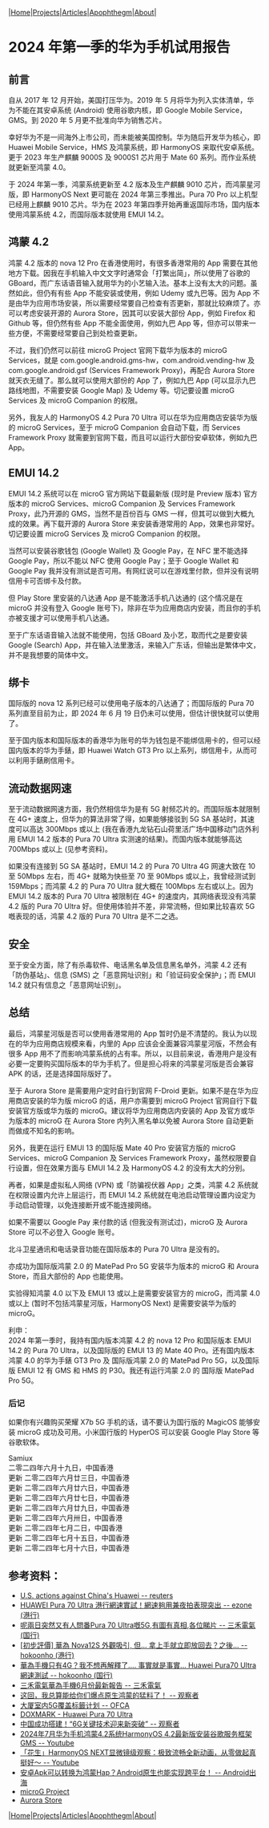 |[Home](/README.md)|[Projects](/projects.md)|[Articles](/articles.md)|[Apophthegm](/apophthegm.md)|[About](/about.md)|

# 2024 年第一季的华为手机试用报告

## 前言

自从 2017 年 12 月开始，美国打压华为。2019 年 5 月将华为列入实体清单，华为不能在其安卓系统 (Android) 使用谷歌内核，即 Google Mobile Service，GMS。到 2020 年 5 月更不批准向华为销售芯片。

幸好华为不是一间海外上市公司，而未能被美国控制。华为随后开发华为核心，即 Huawei Mobile Service，HMS 及鸿蒙系统，即 HarmonyOS 来取代安卓系统。更于 2023 年生产麒麟 9000S 及 9000S1 芯片用于 Mate 60 系列。而作业系统就更新至鸿蒙 4.0。

于 2024 年第一季，鸿蒙系统更新至 4.2 版本及生产麒麟 9010 芯片，而鸿蒙星河版，即 HarmonyOS Next 更可能在 2024 年第三季推出。Pura 70 Pro 以上机型已经用上麒麟 9010 芯片。华为在 2023 年第四季开始再重返国际市场，国内版本使用鸿蒙系统 4.2，而国际版本就使用 EMUI 14.2。

## 鸿蒙 4.2

鸿蒙 4.2 版本的 nova 12 Pro 在香港使用时，有很多香港常用的 App 需要在其他地方下载。因我在手机输入中文文字时通常会「打繁出简」，所以使用了谷歌的 GBoard，而广东话语音输入就用华为的小艺输入法。基本上没有太大的问题。虽然如此，但仍有有些 App 不能安装或使用，例如 Udemy 或九巴等。因为 App 不是由华为应用市场安装，所以需要经常要自己检查有否更新，那就比较麻烦了。亦可以考虑安装开源的 Aurora Store，因其可以安装大部份 App，例如 Firefox 和 Github 等，但仍然有些 App 不能全面使用，例如九巴 App 等，但亦可以带来一些方便，不需要经常要自己到处检查更新。

不过，我们仍然可以前往 microG Project 官网下载华为版本的 microG Services，就是 com.google.android.gms-hw，com.android.vending-hw 及 com.google.android.gsf (Services Framework Proxy)，再配合 Aurora Store 就天衣无缝了。那么就可以使用大部份的 App 了，例如九巴 App (可以显示九巴路线地图，不需要安装 Google Map) 及 Udemy 等。切记要设置 microG Services 及 microG Companion 的权限。

另外，我友人的 HarmonyOS 4.2 Pura 70 Ultra 可以在华为应用商店安装华为版的 microG Services，至于 microG Companion 会自动下载，而 Services Framework Proxy 就需要到官网下载，而且可以运行大部份安卓软体，例如九巴 App。

## EMUI 14.2

EMUI 14.2 系统可以在 microG 官方网站下载最新版 (现时是 Preview 版本) 官方版本的 microG Services、microG Companion 及 Services Framework Proxy，此乃开源的 GMS，当然不是百份百与 GMS 一样，但其可以做到大概九成的效果。再下载开源的 Aurora Store 来安装香港常用的 App，效果也非常好。切记要设置 microG Services 及 microG Companion 的权限。

当然可以安装谷歌钱包 (Google Wallet) 及 Google Pay，在 NFC 里不能选择 Google Pay，所以不能以 NFC 使用 Google Pay；至于 Google Wallet 和 Google Pay 我并没有测试是否可用。有网红说可以在游戏里付款，但并没有说明信用卡可否绑卡及付款。

但 Play Store 里安装的八达通 App 是不能激活手机八达通的 (这个情况是在 microG 并没有登入 Google 账号下)，除非在华为应用商店内安装，而且你的手机亦被支援才可以使用手机八达通。

至于广东话语音输入法就不能使用，包括 GBoard 及小艺，取而代之是要安装 Google (Search) App，并在输入法里激活，来输入广东话，但输出是繁体中文，并不是我想要的简体中文。

## 绑卡

国际版的 nova 12 系列已经可以使用电子版本的八达通了；而国际版的 Pura 70 系列直至目前为止，即 2024 年 6 月 19 日仍未可以使用，但估计很快就可以使用了。

至于国内版本和国际版本的香港华为账号的华为钱包是不能绑信用卡的，但可以经国内版本的华为手錶，即 Huawei Watch GT3 Pro 以上系列，绑信用卡，从而可以利用手錶刷信用卡。

## 流动数据网速

至于流动数据网速方面，我仍然相信华为是有 5G 射频芯片的。而国际版本就限制在 4G+ 速度上，但华为的算法非常了得，如果能够接驳到 5G SA 基站时，其速度可以高达 300Mbps 或以上 (我在香港九龙钻石山荷里活广场中国移动门店外利用 EMUI 14.2 版本的 Pura 70 Ultra 实测速的结果)。而国内版本就能够高达 700Mbps 或以上 (见参考资料)。

如果没有连接到 5G SA 基站时，EMUI 14.2 的 Pura 70 Ultra 4G 网速大致在 10 至 50Mbps 左右，而 4G+ 就略为快些至 70 至 90Mbps 或以上，我曾经测试到 159Mbps；而鸿蒙 4.2 的 Pura 70 Ultra 就大概在 100Mbps 左右或以上。因为 EMUI 14.2 版本的 Pura 70 Ultra 被限制在 4G+ 的速度内，其网络表现没有鸿蒙 4.2 版的 Pura 70 Ultra 好。但使用体验并不差，非常流畅，但如果比较喜欢 5G 嘅表现的话，鸿蒙 4.2 版的 Pura 70 Ultra 是不二之选。

## 安全

至于安全方面，除了有杀毒软件、电话黑名单及信息黑名单外，鸿蒙 4.2 还有「防伪基站」、信息 (SMS) 之「恶意网址识别」和「验证码安全保护」；而 EMUI 14.2 就只有信息之「恶意网址识别」。

## 总结

最后，鸿蒙星河版是否可以使用香港常用的 App 暂时仍是不清楚的。我认为以现在的华为应用商店规模来看，内里的 App 应该会全面兼容鸿蒙星河版，不然会有很多 App 用不了而影响鸿蒙系统的占有率。所以，以目前来说，香港用户是没有必要一定要购买国际版本的华为手机了。但是担心将来的鸿蒙星河版是否会兼容 APK 的话，还是选择国际版好了。

至于 Aurora Store 是需要用户定时自行到官网 F-Droid 更新。如果不是在华为应用商店安装的华为版 microG 的话，用户亦需要到 microG Project 官网自行下载安装官方版或华为版的 microG。建议将华为应用商店内安装的 App 及官方或华为版本的 microG 在 Aurora Store 内列入黑名单以免被 Aurora Store 自动更新而做成不知名的影响。

另外，我更在运行 EMUI 13 的国际版 Mate 40 Pro 安装官方版的 microG Services、microG Companion 及 Services Framework Proxy，虽然权限要自行设置，但在效果方面与 EMUI 14.2 及 HarmonyOS 4.2 的没有太大的分别。

再者，如果是虚拟私人网络 (VPN) 或「防骗视伏器 App」之类，鸿蒙 4.2 系统就在权限设置内允许上层运行，而 EMUI 14.2 系统就在电池启动管理设置内设定为手动启动管理，以免连接断开或不能连接网络。

如果不需要以 Google Pay 来付款的话 (但我没有测试过)，microG 及 Aurora Store 可以不必登入 Google 账号。

北斗卫星通讯和电话录音功能在国际版本的 Pura 70 Ultra 是没有的。

亦成功为国际版鸿蒙 2.0 的 MatePad Pro 5G 安装华为版本的 microG 和 Aroura Store，而且大部份的 App 也能使用。

实验得知鸿蒙 4.0 以下及 EMUI 13 或以上是需要安装官方的 microG，而鸿蒙 4.0 或以上 (暂时不包括鸿蒙星河版，HarmonyOS Next) 是需要安装华为版的 microG。

利申：  
2024 年第一季时，我持有国内版本鸿蒙 4.2 的 nova 12 Pro 和国际版本 EMUI 14.2 的 Pura 70 Ultra，以及国际版的 EMUI 13 的 Mate 40 Pro。还有国内版本鸿蒙 4.0 的华为手錶 GT3 Pro 及 国际版鸿蒙 2.0 的 MatePad Pro 5G，以及国际版 EMUI 12 有 GMS 和 HMS 的 P30。我还有运行鸿蒙 2.0 的 国际版 MatePad Pro 5G。

### 后记

如果你有兴趣购买荣耀 X7b 5G 手机的话，请不要认为国行版的 MagicOS 能够安装 microG 成功及可用。小米国行版的 HyperOS 可以安装 Google Play Store 等谷歌软体。

Samiux  
二零二四年六月十九日，中国香港  
更新 二零二四年六月廿三日，中国香港  
更新 二零二四年六月廿六日，中国香港  
更新 二零二四年六月廿七日，中国香港  
更新 二零二四年六月廿九日，中国香港  
更新 二零二四年六月卅日，中国香港  
更新 二零二四年七月二日，中国香港  
更新 二零二四年七月十五日，中国香港  
更新 二零二四年七月十六日，中国香港  

## 参考资料：

- [U.S. actions against China's Huawei -- reuters](https://www.reuters.com/graphics/USA-CHINA/HUAWEI-TIMELINE/zgvomxwlgvd/)  
- [HUAWEI Pura 70 Ultra 港行網速實試！網速夠用兼夜拍表現突出 -- ezone (港行)](https://ezone.hk/article/20032878/HUAWEI-Pura-70-Ultra-%E6%B8%AF%E8%A1%8C%E7%B6%B2%E9%80%9F%E5%AF%A6%E8%A9%A6-%E5%A4%9C%E6%8B%8D%E6%94%9D%E5%8A%9B%E5%86%8D%E5%8D%87%E7%B4%9A)  
- [呢兩日突然又有人問番Pura 70 Ultra嘅5G,有圖有真相,各位睇片 -- 三禾電氣 (国行)](https://www.facebook.com/Trinityelectronic/videos/%E5%91%A2%E5%85%A9%E6%97%A5%E7%AA%81%E7%84%B6%E5%8F%88%E6%9C%89%E4%BA%BA%E5%95%8F%E7%95%AApura-70-ultra%E5%98%855g%E6%9C%89%E5%9C%96%E6%9C%89%E7%9C%9F%E7%9B%B8%E5%90%84%E4%BD%8D%E7%9D%87%E7%89%87/805934984251913/)  
- [[初步評價] 華為 Nova12S 外觀吸引, 但... 拿上手就立即放回去？之後… -- hokoonho (港行)](https://www.youtube.com/watch?v=f6rFEPZQBsw)  
- [華為手機只有4G？我不想再解釋了.... 事實就是事實... Huawei Pura70 Ultra 網速測試 -- hokoonho (国行)](https://www.youtube.com/watch?v=4BHu24esPnU)
- [三禾電氣華為手機6月份最新報告 -- 三禾電氣](https://www.youtube.com/watch?v=ga9izwT6Kbg)
- [这回，我总算能给你们爆点原生鸿蒙的猛料了！ -- 观察者](https://user.guancha.cn/main/content?id=1255079)  
- [大厦室内5G覆盖标籤计划 -- OFCA](https://www.ofca.gov.hk/sc/consumer_focus/guide/help_for_consumers/indoor5g/index.html)  
- [DOXMARK - Huawei Pura 70 Ultra](https://www.dxomark.com/smartphones/Huawei/Pura-70-Ultra)  
- [中国成功搭建！“6G关键技术迎来新突破” -- 观察者](https://www.guancha.cn/industry-science/2024_07_12_741223.shtml)  
- [2024年7月华为手机鸿蒙4.2系统HarmonyOS 4.2最新版安装谷歌服务框架GMS -- Youtube](https://www.youtube.com/watch?v=eK78luv5A3Y)  
- [「花生」HarmonyOS NEXT显微镜级观察：极致流畅全新动画，从零做起真挺好～ -- Youtube](https://www.youtube.com/watch?v=5sg-bbpza1w)  
- [安卓Apk可以转换为鸿蒙Hap？Android原生也能实现跨平台！  -- Android出海](https://mp.weixin.qq.com/s/o58z9fsRoUiwAFR_3QbuTw)  
- [microG Project](https://microg.org/download.html)  
- [Aurora Store](https://f-droid.org/packages/com.aurora.store/)  

|[Home](/README.md)|[Projects](/projects.md)|[Articles](/articles.md)|[Apophthegm](/apophthegm.md)|[About](/about.md)|
